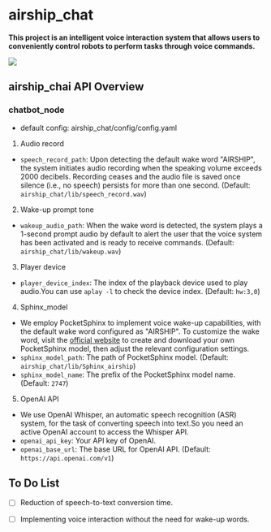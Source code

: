 # airship_chat
**This project is an intelligent voice interaction system that allows users to conveniently control robots to perform tasks through voice commands.**

![](./doc/demo.gif)

## airship_chai API Overview
### chatbot_node
* default config: airship_chat/config/config.yaml
1. Audio record 
* `speech_record_path`: Upon detecting the default wake word "AIRSHIP", the system initiates audio recording when the speaking volume exceeds 2000 decibels. Recording ceases and the audio file is saved once silence (i.e., no speech) persists for more than one second. (Default: `airship_chat/lib/speech_record.wav`)
  
2. Wake-up prompt tone
* `wakeup_audio_path`: When the wake word is detected, the system plays a 1-second prompt audio by default to alert the user that the voice system has been activated and is ready to receive commands. (Default: `airship_chat/lib/wakeup.wav`) 
  
3. Player device
* `player_device_index`: The index of the playback device used to play audio.You can use `aplay -l` to check the device index. (Default: `hw:3,0`)

4. Sphinx_model
* We employ PocketSphinx to implement voice wake-up capabilities, with the default wake word configured as "AIRSHIP". To customize the wake word, visit the [official website](http://www.speech.cs.cmu.edu/tools/lmtool-new.html) to create and download your own PocketSphinx model, then adjust the relevant configuration settings.
* `sphinx_model_path`: The path of PocketSphinx model. (Default: `airship_chat/lib/Sphinx_airship`)
* `sphinx_model_name`: The prefix of the PocketSphinx model name. (Default: `2747`)
  
5. OpenAI API
* We use OpenAI Whisper, an automatic speech recognition (ASR) system, for the task of converting speech into text.So you need an active OpenAI account to access the Whisper API.
* `openai_api_key`: Your API key of OpenAI.
* `openai_base_url`: The base URL for OpenAI API. (Default: `https://api.openai.com/v1`)

## To Do List
- [ ]  Reduction of speech-to-text conversion time.
- [ ]  Implementing voice interaction without the need for wake-up words.

  

